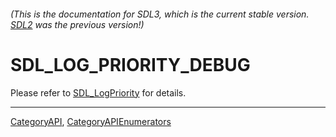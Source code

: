 ###### (This is the documentation for SDL3, which is the current stable version. [SDL2](https://wiki.libsdl.org/SDL2/) was the previous version!)
# SDL_LOG_PRIORITY_DEBUG

Please refer to [SDL_LogPriority](SDL_LogPriority) for details.

----
[CategoryAPI](CategoryAPI), [CategoryAPIEnumerators](CategoryAPIEnumerators)

